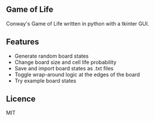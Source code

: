 ## Game of Life

Conway's Game of Life written in python with a tkinter GUI.

## Features

- Generate random board states
- Change board size and cell life probability
- Save and import board states as .txt files
- Toggle wrap-around logic at the edges of the board
- Try example board states

## Licence

MIT